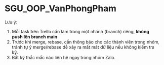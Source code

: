 # SGU_OOP_VanPhongPham

Lưu ý:

1. Mỗi task trên Trello cần làm trong một nhánh (branch) riêng, **không push lên branch main**
2. Trước khi merge, rebase, cần thông báo cho các thành viên trong nhóm, tránh tự ý merge/rebase dễ xảy ra mất mát dữ liệu nếu không kiểm tra kỹ.
3. Bất kỳ thắc mắc nào liên hệ ngay trong nhóm Zalo.
